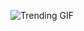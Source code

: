
<!-- GIF_SECTION -->
![Trending GIF](https://media4.giphy.com/media/v1.Y2lkPThiYjIxNzcyZTk0Y3BsdGd4Yjl2ZnhiOWl2Y3A1MDRmMTFtajJienVhcTNidTN3dSZlcD12MV9naWZzX3NlYXJjaCZjdD1n/okFG5aJWqRGMYXoKTD/giphy.gif)
<!-- END_GIF_SECTION -->
